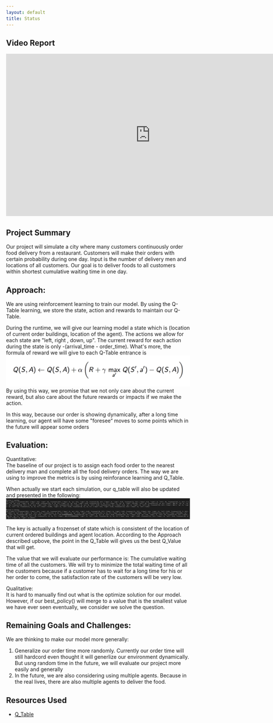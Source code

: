 ```yaml
---
layout: default
title: Status
---
```


## Video Report
<iframe width="790" height="444" src="https://www.youtube.com/embed/yEyxJONfI3Q" frameborder="0" allow="accelerometer; autoplay; encrypted-media; gyroscope; picture-in-picture" allowfullscreen></iframe>

## Project Summary
Our project will simulate a city where many customers continuously order food delivery from a restaurant. Customers will make their orders with certain probability during one day. Input is the number of delivery men and locations of all customers. Our goal is to deliver foods to all customers within shortest cumulative waiting time in one day.

## Approach:
We are using reinforcement learning to train our model. By using the Q-Table learning, we store the state, action and rewards to maintain our Q-Table. 

During the runtime, we will give our learning model a state which is (location of current order buildings, location of the agent). The actions we allow for each state are "left, right , down, up". The current reward for each action during the state is only -(arrival_time - order_time). What's more, the formula of reward we will give to each Q-Table entrance is <img src="Q-Value.png">
By using this way, we promise that we not only care about the current reward, but also care about the future rewards or impacts if we make the action. 

In this way, because our order is showing dynamically, after a long time learning, our agent will have some "foresee“ moves to some points which in the future will appear some orders

## Evaluation:
Quantitative: <br>
The baseline of our project is to assign each food order to the nearest delivery man and complete all the food delivery orders. The way we are using to improve the metrics is by using reinforance learning and Q_Table. 

When actually we start each simulation, our q_table will also be updated and presented in the following:
<img src="Q_Table.png">

The key is actually a frozenset of state which is consistent of the location of current ordered buildings and agent location. According to the Approach described upbove, the point in the Q_Table will gives us the best Q_Value that will get.

The value that we will evaluate our performance is:
The cumulative waiting time of all the customers. We will try to minimize the total waiting time of all the customers because if a customer has to wait for a long time for his or her order to come, the satisfaction rate of the customers will be very low.

Qualitative: <br>
It is hard to manually find out what is the optimize solution for our model. However, if our best_policy() will merge to a value that is the smallest value we have ever seen eventually, we consider we solve the question.

## Remaining Goals and Challenges:
We are thinking to make our model more generally:
1. Generalize our order time more randomly. Currently our order time will still hardcord even thought it will generlize our environment dynamically. But usng random time in the future, we will evaluate our project more easily and generally
2. In the future, we are also considering using multiple agents. Because in the real lives, there are also multiple agents to deliver the food.

## Resources Used
- [Q_Table](https://www.youtube.com/watch?v=Cgx6l19y7q0&t=198s)